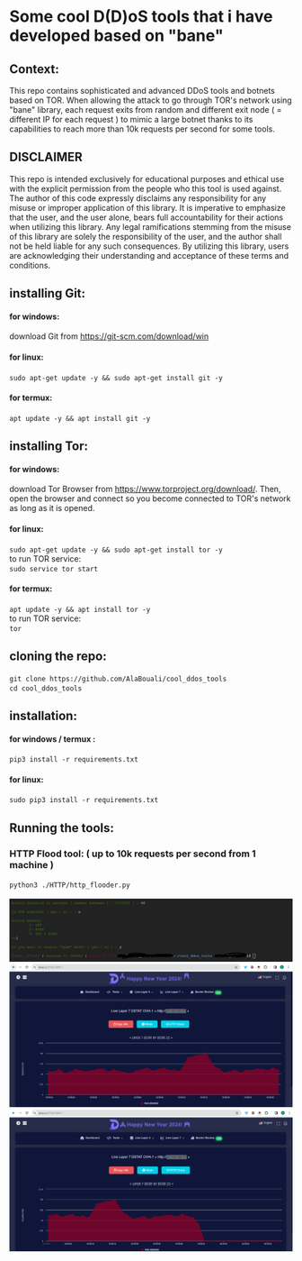 # Some cool D(D)oS tools that i have developed based on "bane"

<h2>Context:</h2>
<p>This repo contains sophisticated and advanced DDoS tools and botnets based on TOR. When allowing the attack to go through TOR's network using "bane" library, each request exits from random and different exit node ( = different IP for each request ) to mimic a large botnet thanks to its capabilities to reach more than 10k requests per second for some tools.</p>
<h2>DISCLAIMER</h2>
<p>This repo is intended exclusively for educational purposes and ethical use with the explicit permission from the people who this tool is used against. The author of this code expressly disclaims any responsibility for any misuse or improper application of this library. It is imperative to emphasize that the user, and the user alone, bears full accountability for their actions when utilizing this library. Any legal ramifications stemming from the misuse of this library are solely the responsibility of the user, and the author shall not be held liable for any such consequences. By utilizing this library, users are acknowledging their understanding and acceptance of these terms and conditions.</p>
<h2>installing Git:</h2>
<h4>for windows:</h4>
 download Git from <a href="https://git-scm.com/download/win">https://git-scm.com/download/win</a>
<h4>for linux:</h4>
<code>sudo apt-get update -y && sudo apt-get install git -y
</code>
<h4>for termux:</h4>
<code>apt update -y && apt install git -y
</code>

<h2>installing Tor:</h2>
<h4>for windows:</h4>
 download Tor Browser from <a href="https://www.torproject.org/download/">https://www.torproject.org/download/</a>. Then, open the browser and connect so you become connected to TOR's network as long as it is opened.
<h4>for linux:</h4>
<code>sudo apt-get update -y && sudo apt-get install tor -y
</code>
to run TOR service:<br>
<code>sudo service tor start
</code>
<h4>for termux:</h4>
<code>apt update -y && apt install tor -y
</code>
to run TOR service:<br>
<code>tor
</code>


<h2>cloning the repo:</h2>
<code>git clone https://github.com/AlaBouali/cool_ddos_tools
</code>
<code>cd cool_ddos_tools
</code>
<h2>installation:</h2>

<h4>for windows / termux :</h4>

<code>pip3 install -r requirements.txt
</code>
<h4>for linux:</h4>

<code>sudo pip3 install -r requirements.txt
</code>
<h2>Running the tools:</h2>
<h3>HTTP Flood tool: ( up to 10k requests per second from 1 machine ) </h3>
<code>python3 ./HTTP/http_flooder.py
</code>
<br>

<img src="https://github.com/AlaBouali/cool_ddos_tools/blob/main/screenshots/HTTP/tool_screenshot.png">
<img src="https://github.com/AlaBouali/cool_ddos_tools/blob/main/screenshots/HTTP/dstat_10k_2.png">
<img src="https://github.com/AlaBouali/cool_ddos_tools/blob/main/screenshots/HTTP/dstat_10k.png">
